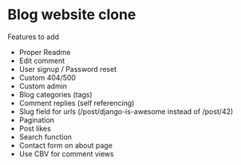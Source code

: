 # Blog website clone
Features to add
- Proper Readme
- Edit comment
- User signup / Password reset
- Custom 404/500
- Custom admin
- Blog categories (tags)
- Comment replies (self referencing)
- Slug field for urls (/post/django-is-awesome instead of /post/42)
- Pagination
- Post likes
- Search function
- Contact form on about page
- Use CBV for comment views
